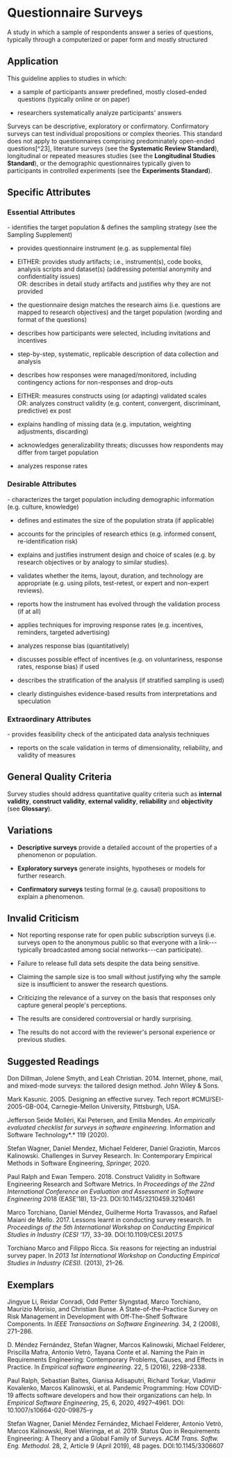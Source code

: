 # Questionnaire Surveys 
<standard name="Questionnaire Surveys">

A study in which a sample of respondents answer a series of questions,
typically through a computerized or paper form and mostly structured

## Application

This guideline applies to studies in which:

-   a sample of participants answer predefined, mostly closed-ended
    questions (typically online or on paper)

-   researchers systematically analyze participants' answers

Surveys can be descriptive, exploratory or confirmatory. Confirmatory
surveys can test individual propositions or complex theories. This
standard does not apply to questionnaires comprising predominately
open-ended questions[^23], literature surveys (see the **Systematic
Review Standard**), longitudinal or repeated measures studies (see the
**Longitudinal Studies Standard**), or the demographic questionnaires
typically given to participants in controlled experiments (see the
**Experiments Standard**).

## Specific Attributes 

### Essential Attributes 
<checklist name="Essential">
-	identifies the target population & defines the sampling strategy (see the Sampling Supplement)

-	provides questionnaire instrument (e.g. as supplemental file)

-	EITHER: provides study artifacts; i.e., instrument(s), code books, analysis scripts and dataset(s) (addressing potential anonymity and confidentiality issues) \
	 OR: describes in detail study artifacts and justifies why they are not provided

-	the questionnaire design matches the research aims (i.e. questions are mapped to research objectives) and the target population (wording and format of the questions)

-	describes how participants were selected, including invitations and incentives

-	step-by-step, systematic, replicable description of data collection and analysis 

-	describes how responses were managed/monitored, including contingency actions for non-responses and drop-outs

-	EITHER: measures constructs using (or adapting) validated scales  \
	 OR: analyzes construct validity (e.g. content, convergent, discriminant, predictive) ex post

-	explains handling of missing data (e.g. imputation, weighting adjustments, discarding)

-	acknowledges generalizability threats; discusses how respondents may differ from target population

-	analyzes response rates
</checklist>
     
### Desirable Attributes 	
<checklist name="Desirable">
-	characterizes the target population including demographic information (e.g. culture, knowledge)

-	defines and estimates the size of the population strata (if applicable)

-	accounts for the principles of research ethics (e.g. informed consent, re-identification risk)

-	explains and justifies instrument design and choice of scales (e.g. by research objectives or by analogy to similar studies).

-	validates whether the items, layout, duration, and technology are appropriate (e.g. using pilots, test-retest, or expert and non-expert reviews).

-	reports how the instrument has evolved through the validation process (if at all)

-	applies techniques for improving response rates (e.g. incentives, reminders, targeted advertising)

-	analyzes response bias (quantitatively)

-	discusses possible effect of incentives (e.g. on voluntariness, response rates, response bias) if used

-	describes the stratification of the analysis (if stratified sampling is used)

-	clearly distinguishes evidence-based results from interpretations and speculation
 </checklist>
     
### Extraordinary Attributes 	
<checklist name="Extraordinary">
-	provides feasibility check of the anticipated data analysis techniques

-	reports on the scale validation in terms of dimensionality, reliability, and validity of measures
</checklist>

## General Quality Criteria 

Survey studies should address quantitative quality criteria such
as **internal validity**, **construct validity**, **external validity**,
**reliability** and **objectivity** (see **Glossary**).

## Variations 

-   **Descriptive surveys** provide a detailed account of the properties
    of a phenomenon or population.

-   **Exploratory surveys** generate insights, hypotheses or models for
    further research.

-   **Confirmatory surveys** testing formal (e.g. causal) propositions
    to explain a phenomenon.

## Invalid Criticism 

-   Not reporting response rate for open public subscription surveys
    (i.e. surveys open to the anonymous public so that everyone with a
    link---typically broadcasted among social networks---can
    participate).

-   Failure to release full data sets despite the data being sensitive.

-   Claiming the sample size is too small without justifying why the
    sample size is insufficient to answer the research questions.

-   Criticizing the relevance of a survey on the basis that responses
    only capture general people's perceptions.

-   The results are considered controversial or hardly surprising.

-   The results do not accord with the reviewer's personal experience or
    previous studies.

## Suggested Readings 

Don Dillman, Jolene Smyth, and Leah Christian. 2014. Internet, phone,
mail, and mixed-mode surveys: the tailored design method. John Wiley &
Sons.

Mark Kasunic. 2005. Designing an effective survey. Tech report
\#CMU/SEI-2005-GB-004, Carnegie-Mellon University, Pittsburgh, USA.

Jefferson Seide Molléri, Kai Petersen, and Emilia Mendes. *An
empirically evaluated checklist for surveys in software engineering.*
Information and Software Technology*.* 119 (2020).

Stefan Wagner, Daniel Mendez, Michael Felderer, Daniel Graziotin, Marcos
Kalinowski. Challenges in Survey Research. In: Contemporary Empirical
Methods in Software Engineering, *Springer,* 2020.

Paul Ralph and Ewan Tempero. 2018. Construct Validity in Software
Engineering Research and Software Metrics. In *Proceedings of the 22nd
International Conference on Evaluation and Assessment in Software
Engineering* 2018 (EASE'18), 13–23. DOI:10.1145/3210459.3210461

Marco Torchiano, Daniel Méndez, Guilherme Horta Travassos, and Rafael
Maiani de Mello. 2017. Lessons learnt in conducting survey research. In
*Proceedings of the 5th International Workshop on Conducting Empirical
Studies in Industry (CESI '17)*, 33–39. DOI:10.1109/CESI.2017.5

Torchiano Marco and Filippo Ricca. Six reasons for rejecting an
industrial survey paper. In *2013 1st International Workshop on
Conducting Empirical Studies in Industry (CESI).* (2013), 21–26.

## Exemplars 

Jingyue Li, Reidar Conradi, Odd Petter Slyngstad, Marco Torchiano,
Maurizio Morisio, and Christian Bunse. A State-of-the-Practice Survey on
Risk Management in Development with Off-The-Shelf Software Components.
In *IEEE Transactions on Software Engineering*. 34, 2 (2008), 271–286.

D. Méndez Fernández, Stefan Wagner, Marcos Kalinowski, Michael Felderer,
Priscilla Mafra, Antonio Vetrò, Tayana Conte et al. Naming the Pain in
Requirements Engineering: Contemporary Problems, Causes, and Effects in
Practice. In *Empirical software engineering*. 22, 5 (2016), 2298–2338.

Paul Ralph, Sebastian Baltes, Gianisa Adisaputri, Richard Torkar,
Vladimir Kovalenko, Marcos Kalinowski, et al. Pandemic Programming: How
COVID-19 affects software developers and how their organizations can
help. In *Empirical Software Engineering*, 25, 6, 2020, 4927–4961. DOI:
10.1007/s10664-020-09875-y

Stefan Wagner, Daniel Méndez Fernández, Michael Felderer, Antonio Vetrò,
Marcos Kalinowski, Roel Wieringa, et al. 2019. Status Quo in
Requirements Engineering: A Theory and a Global Family of Surveys. *ACM
Trans. Softw. Eng. Methodol.* 28, 2, Article 9 (April 2019), 48 pages.
DOI:10.1145/3306607
</standard>
